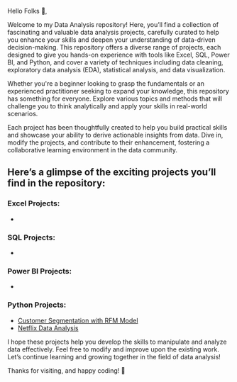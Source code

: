 Hello Folks 👋,

Welcome to my Data Analysis repository! Here, you’ll find a collection of fascinating and valuable data analysis projects, carefully curated to help you enhance your skills and deepen your understanding of data-driven decision-making. This repository offers a diverse range of projects, each designed to give you hands-on experience with tools like Excel, SQL, Power BI, and Python, and cover a variety of techniques including data cleaning, exploratory data analysis (EDA), statistical analysis, and data visualization.

Whether you're a beginner looking to grasp the fundamentals or an experienced practitioner seeking to expand your knowledge, this repository has something for everyone. Explore various topics and methods that will challenge you to think analytically and apply your skills in real-world scenarios.

Each project has been thoughtfully created to help you build practical skills and showcase your ability to derive actionable insights from data. Dive in, modify the projects, and contribute to their enhancement, fostering a collaborative learning environment in the data community.

## Here’s a glimpse of the exciting projects you’ll find in the repository:

### Excel Projects:

- 

### SQL Projects:

- 

### Power BI Projects:

- 

### Python Projects:

- [Customer Segmentation with RFM Model](https://github.com/AMandaddi/Data_Analysis-Projects/tree/main/Online_Retail_Data)
- [Netflix Data Analysis](https://github.com/AMandaddi/Data_Analysis-Projects/tree/main/NetflixData_Analysis)

I hope these projects help you develop the skills to manipulate and analyze data effectively. Feel free to modify and improve upon the existing work. Let’s continue learning and growing together in the field of data analysis!

Thanks for visiting, and happy coding! 🚀
